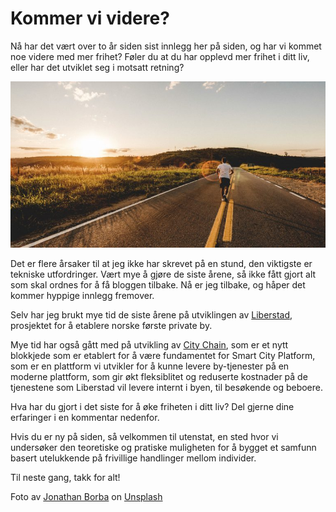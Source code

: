 # Kommer vi videre?

Nå har det vært over to år siden sist innlegg her på siden, og har vi kommet noe videre med mer frihet? Føler du at du har opplevd mer frihet i ditt liv, eller har det utviklet seg i motsatt retning?

![](runner-768x405.jpg)

Det er flere årsaker til at jeg ikke har skrevet på en stund, den viktigste er tekniske utfordringer. Vært mye å gjøre de siste årene, så ikke fått gjort alt som skal ordnes for å få bloggen tilbake. Nå er jeg tilbake, og håper det kommer hyppige innlegg fremover.

Selv har jeg brukt mye tid de siste årene på utviklingen av [Liberstad](//www.liberstad.com), prosjektet for å etablere norske første private by.

Mye tid har også gått med på utvikling av [City Chain](//www.city-chain.org), som er et nytt blokkjede som er etablert for å være fundamentet for Smart City Platform, som er en plattform vi utvikler for å kunne levere by-tjenester på en moderne plattform, som gir økt fleksiblitet og reduserte kostnader på de tjenestene som Liberstad vil levere internt i byen, til besøkende og beboere.

Hva har du gjort i det siste for å øke friheten i ditt liv? Del gjerne dine erfaringer i en kommentar nedenfor.

Hvis du er ny på siden, så velkommen til utenstat, en sted hvor vi undersøker den teoretiske og pratiske muligheten for å bygget et samfunn basert utelukkende på frivillige handlinger mellom individer.

Til neste gang, takk for alt!

Foto av [Jonathan Borba](https://unsplash.com/@jonathanborba?utm_source=unsplash&utm_medium=referral&utm_content=creditCopyText) on [Unsplash](https://unsplash.com/?utm_source=unsplash&utm_medium=referral&utm_content=creditCopyText)
